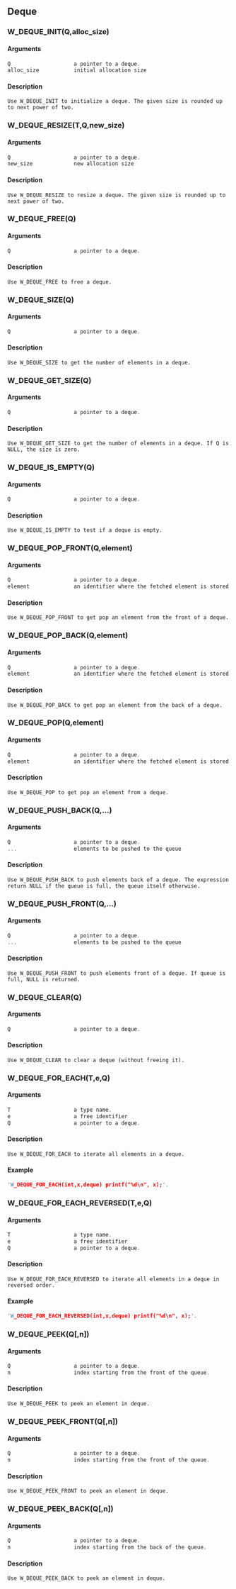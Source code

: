 ## Deque
    
### W_DEQUE_INIT(Q,alloc_size)
#### Arguments
```C
Q                    a pointer to a deque.
alloc_size           initial allocation size
```
#### Description
    Use W_DEQUE_INIT to initialize a deque. The given size is rounded up to next power of two.
    
### W_DEQUE_RESIZE(T,Q,new_size)
#### Arguments
```C
Q                    a pointer to a deque.
new_size             new allocation size
```
#### Description
    Use W_DEQUE_RESIZE to resize a deque. The given size is rounded up to next power of two.
    
### W_DEQUE_FREE(Q)
#### Arguments
```C
Q                    a pointer to a deque.
```
#### Description
    Use W_DEQUE_FREE to free a deque.
    
### W_DEQUE_SIZE(Q)
#### Arguments
```C
Q                    a pointer to a deque.
```
#### Description
    Use W_DEQUE_SIZE to get the number of elements in a deque.
    
### W_DEQUE_GET_SIZE(Q)
#### Arguments
```C
Q                    a pointer to a deque.
```
#### Description
    Use W_DEQUE_GET_SIZE to get the number of elements in a deque. If Q is NULL, the size is zero.
    
### W_DEQUE_IS_EMPTY(Q)
#### Arguments
```C
Q                    a pointer to a deque.
```
#### Description
    Use W_DEQUE_IS_EMPTY to test if a deque is empty.
    
### W_DEQUE_POP_FRONT(Q,element)
#### Arguments
```C
Q                    a pointer to a deque.
element              an identifier where the fetched element is stored
```
#### Description
    Use W_DEQUE_POP_FRONT to get pop an element from the front of a deque.
    
### W_DEQUE_POP_BACK(Q,element)
#### Arguments
```C
Q                    a pointer to a deque.
element              an identifier where the fetched element is stored
```
#### Description
    Use W_DEQUE_POP_BACK to get pop an element from the back of a deque.
    
### W_DEQUE_POP(Q,element)
#### Arguments
```C
Q                    a pointer to a deque.
element              an identifier where the fetched element is stored
```
#### Description
    Use W_DEQUE_POP to get pop an element from a deque.
    
### W_DEQUE_PUSH_BACK(Q,...)
#### Arguments
```C
Q                    a pointer to a deque.
...                  elements to be pushed to the queue
```
#### Description
    Use W_DEQUE_PUSH_BACK to push elements back of a deque. The expression return NULL if the queue is full, the queue itself otherwise.
    
### W_DEQUE_PUSH_FRONT(Q,...)
#### Arguments
```C
Q                    a pointer to a deque.
...                  elements to be pushed to the queue
```
#### Description
    Use W_DEQUE_PUSH_FRONT to push elements front of a deque. If queue is full, NULL is returned.
    
### W_DEQUE_CLEAR(Q)
#### Arguments
```C
Q                    a pointer to a deque.
```
#### Description
    Use W_DEQUE_CLEAR to clear a deque (without freeing it).
    
### W_DEQUE_FOR_EACH(T,e,Q)
#### Arguments
```C
T                    a type name.
e                    a free identifier
Q                    a pointer to a deque.
```
#### Description
    Use W_DEQUE_FOR_EACH to iterate all elements in a deque.
#### Example
```C
'W_DEQUE_FOR_EACH(int,x,deque) printf("%d\n", x);'.
```
    
### W_DEQUE_FOR_EACH_REVERSED(T,e,Q)
#### Arguments
```C
T                    a type name.
e                    a free identifier
Q                    a pointer to a deque.
```
#### Description
    Use W_DEQUE_FOR_EACH_REVERSED to iterate all elements in a deque in reversed order.
#### Example
```C
'W_DEQUE_FOR_EACH_REVERSED(int,x,deque) printf("%d\n", x);'.
```
    
### W_DEQUE_PEEK(Q[,n])
#### Arguments
```C
Q                    a pointer to a deque.
n                    index starting from the front of the queue.
```
#### Description
    Use W_DEQUE_PEEK to peek an element in deque.
    
### W_DEQUE_PEEK_FRONT(Q[,n])
#### Arguments
```C
Q                    a pointer to a deque.
n                    index starting from the front of the queue.
```
#### Description
    Use W_DEQUE_PEEK_FRONT to peek an element in deque.
    
### W_DEQUE_PEEK_BACK(Q[,n])
#### Arguments
```C
Q                    a pointer to a deque.
n                    index starting from the back of the queue.
```
#### Description
    Use W_DEQUE_PEEK_BACK to peek an element in deque.
